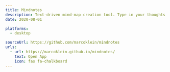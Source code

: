 ```yaml
---
title: Mindnotes
description: Text-driven mind-map creation tool. Type in your thoughts on the left side and the right side renders a mind-map.
date: 2020-08-01

platforms:
  - desktop

sourceUrl: https://github.com/marcoklein/mindnotes
urls:
  - url: https://marcoklein.github.io/mindnotes/
    text: Open App
    icon: fas fa-chalkboard
---
```

